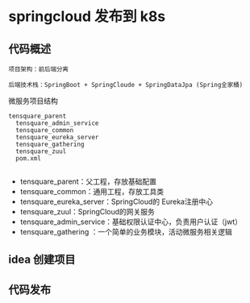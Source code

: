# springcloud 发布到 k8s

## 代码概述

```
项目架构：前后端分离

后端技术栈：SpringBoot + SpringCloude + SpringDataJpa (Spring全家桶)
```

微服务项目结构

```
tensquare_parent
  tensquare_admin_service
  tensquare_common
  tensquare_eureka_server
  tensquare_gathering
  tensquare_zuul
  pom.xml
  
```

* tensquare_parent：父工程，存放基础配置
* tensquare_common：通用工程，存放工具类
* tensquare_eureka_server：SpringCloud的 Eureka注册中心
* tensquare_zuul：SpringCloud的网关服务
* tensquare_admin_service：基础权限认证中心，负责用户认证（jwt）
* tensquare_gathering ：一个简单的业务模块，活动微服务相关逻辑





## idea 创建项目





## 代码发布

